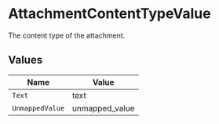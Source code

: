 # AttachmentContentTypeValue

The content type of the attachment.


## Values

| Name            | Value           |
| --------------- | --------------- |
| `Text`          | text            |
| `UnmappedValue` | unmapped_value  |